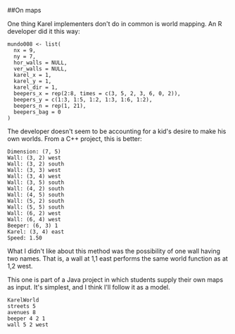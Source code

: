 ##On maps

One thing Karel implementers don't do in common is world mapping. An R developer did it this way:

```
mundo008 <- list(
  nx = 9,
  ny = 7,
  hor_walls = NULL,
  ver_walls = NULL,
  karel_x = 1,
  karel_y = 1,
  karel_dir = 1,
  beepers_x = rep(2:8, times = c(3, 5, 2, 3, 6, 0, 2)),
  beepers_y = c(1:3, 1:5, 1:2, 1:3, 1:6, 1:2),
  beepers_n = rep(1, 21),
  beepers_bag = 0
)
```

The developer doesn't seem to be accounting for a kid's desire to make his own worlds. From a C++ project, this is better:

```
Dimension: (7, 5)
Wall: (3, 2) west
Wall: (3, 2) south
Wall: (3, 3) west
Wall: (3, 4) west
Wall: (3, 5) south
Wall: (4, 2) south
Wall: (4, 5) south
Wall: (5, 2) south
Wall: (5, 5) south
Wall: (6, 2) west
Wall: (6, 4) west
Beeper: (6, 3) 1
Karel: (3, 4) east
Speed: 1.50
```

What I didn't like about this method was the possibility of one wall having two names. That is, a wall at 1,1 east performs the same world function as at 1,2 west.

This one is part of a Java project in which students supply their own maps as input. It's simplest, and I think I'll follow it as a model.

```
KarelWorld
streets 5
avenues 8
beeper 4 2 1
wall 5 2 west
```

